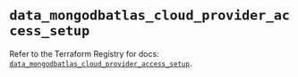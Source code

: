# `data_mongodbatlas_cloud_provider_access_setup`

Refer to the Terraform Registry for docs: [`data_mongodbatlas_cloud_provider_access_setup`](https://registry.terraform.io/providers/mongodb/mongodbatlas/1.27.0/docs/data-sources/cloud_provider_access_setup).
